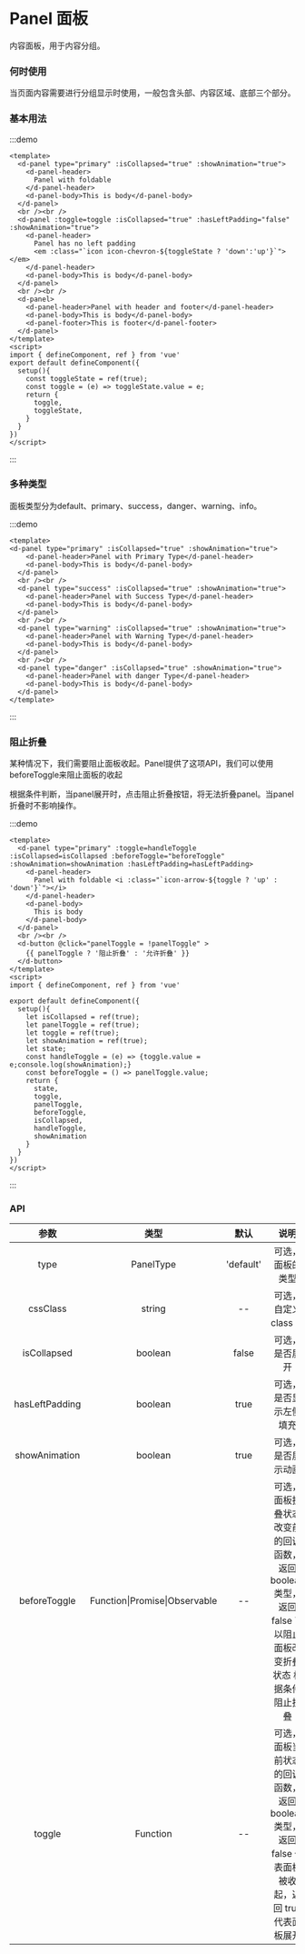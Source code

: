 # Panel 面板

内容面板，用于内容分组。

### 何时使用

当页面内容需要进行分组显示时使用，一般包含头部、内容区域、底部三个部分。

### 基本用法
:::demo

```vue
<template>
  <d-panel type="primary" :isCollapsed="true" :showAnimation="true">
    <d-panel-header>
      Panel with foldable
    </d-panel-header>
    <d-panel-body>This is body</d-panel-body>
  </d-panel>
  <br /><br />
  <d-panel :toggle=toggle :isCollapsed="true" :hasLeftPadding="false" :showAnimation="true">
    <d-panel-header>
      Panel has no left padding
      <em :class="`icon icon-chevron-${toggleState ? 'down':'up'}`"></em>
    </d-panel-header>
    <d-panel-body>This is body</d-panel-body>
  </d-panel>
  <br /><br />
  <d-panel>
    <d-panel-header>Panel with header and footer</d-panel-header>
    <d-panel-body>This is body</d-panel-body>
    <d-panel-footer>This is footer</d-panel-footer>
  </d-panel>
</template>
<script>
import { defineComponent, ref } from 'vue'
export default defineComponent({
  setup(){
    const toggleState = ref(true);
    const toggle = (e) => toggleState.value = e;
    return {
      toggle,
      toggleState,
    }
  }
})
</script>
```
:::

### 多种类型

面板类型分为default、primary、success，danger、warning、info。

:::demo
```vue
<template>
<d-panel type="primary" :isCollapsed="true" :showAnimation="true">
    <d-panel-header>Panel with Primary Type</d-panel-header>
    <d-panel-body>This is body</d-panel-body>
  </d-panel>
  <br /><br />
  <d-panel type="success" :isCollapsed="true" :showAnimation="true">
    <d-panel-header>Panel with Success Type</d-panel-header>
    <d-panel-body>This is body</d-panel-body>
  </d-panel>
  <br /><br />
  <d-panel type="warning" :isCollapsed="true" :showAnimation="true">
    <d-panel-header>Panel with Warning Type</d-panel-header>
    <d-panel-body>This is body</d-panel-body>
  </d-panel>
  <br /><br />
  <d-panel type="danger" :isCollapsed="true" :showAnimation="true">
    <d-panel-header>Panel with danger Type</d-panel-header>
    <d-panel-body>This is body</d-panel-body>
  </d-panel>
</template>
```
:::

### 阻止折叠

某种情况下，我们需要阻止面板收起。Panel提供了这项API，我们可以使用beforeToggle来阻止面板的收起

根据条件判断，当panel展开时，点击阻止折叠按钮，将无法折叠panel。当panel折叠时不影响操作。

:::demo
```vue
<template>
  <d-panel type="primary" :toggle=handleToggle :isCollapsed=isCollapsed :beforeToggle="beforeToggle" :showAnimation=showAnimation :hasLeftPadding=hasLeftPadding>
    <d-panel-header>
      Panel with foldable <i :class="`icon-arrow-${toggle ? 'up' : 'down'}`"></i>
    </d-panel-header>
    <d-panel-body>
      This is body
    </d-panel-body>
  </d-panel>
  <br /><br />
  <d-button @click="panelToggle = !panelToggle" >
    {{ panelToggle ? '阻止折叠' : '允许折叠' }}
  </d-button>
</template>
<script>
import { defineComponent, ref } from 'vue'

export default defineComponent({
  setup(){
    let isCollapsed = ref(true);
    let panelToggle = ref(true);
    let toggle = ref(true);
    let showAnimation = ref(true);
    let state;
    const handleToggle = (e) => {toggle.value = e;console.log(showAnimation);}
    const beforeToggle = () => panelToggle.value;
    return {
      state,
      toggle,
      panelToggle,
      beforeToggle,
      isCollapsed,
      handleToggle,
      showAnimation
    }
  }
})
</script>
```
:::

### API

|参数|  	        类型|	                           默认|	     说明|
|:-:|:-:|:-:|:-:| 
|type|	          PanelType|	                    'default'|	    可选，面板的类型|
|cssClass|	      string|	                        --       |	    可选，自定义 class 名|
|isCollapsed|	    boolean|	                      false    |      可选，是否展开|
|hasLeftPadding|	boolean|	                      true     |	    可选，是否显示左侧填充|
|showAnimation|	  boolean|	                      true     |	    可选，是否展示动画|
|beforeToggle|	  Function\|Promise\|Observable|	--       |      可选，面板折叠状态改变前的回调函数，返回 boolean 类型，返回 false 可以阻止面板改变折叠状态	根据条件阻止折叠|
|toggle|          Function|                       --       |      可选，面板当前状态的回调函数，返回boolean类型，返回 false 代表面板被收起，返回 true 代表面板展开